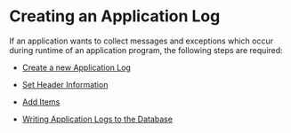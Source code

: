 <!-- loio7911b762cdc645418e591169933b77b2 -->

# Creating an Application Log

If an application wants to collect messages and exceptions which occur during runtime of an application program, the following steps are required:

-   [Create a new Application Log](Create_a_new_Application_Log_f7c20f7.md)

-   [Set Header Information](Set_Header_Information_b962eb9.md)

-   [Add Items](Add_Items_31f564e.md)

-   [Writing Application Logs to the Database](Writing_Application_Logs_to_the_Database_d15d974.md)


